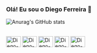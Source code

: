 ### Olá! Eu sou o Diego Ferreira 👋

![Anurag's GitHub stats](https://github-readme-stats.vercel.app/api?username=diegosilvaas&count_private=true&show_icons=true&theme=dark)





 
<div style="display: inline_block"><br>
<img align="center" alt="Diego-bootstrap" height="30" width="40" <img src="https://cdn.jsdelivr.net/gh/devicons/devicon/icons/php/php-plain.svg" /> 
<img align="center" alt="Diego-bootstrap" height="30" width="40" <img src="https://cdn.jsdelivr.net/gh/devicons/devicon/icons/javascript/javascript-plain.svg" />
<img align="center" alt="Diego-bootstrap" height="30" width="40" <img src="https://cdn.jsdelivr.net/gh/devicons/devicon/icons/bootstrap/bootstrap-original.svg"/>
<img align="center" alt="Diego-bootstrap" height="30" width="40" <img src="https://cdn.jsdelivr.net/gh/devicons/devicon/icons/mysql/mysql-original-wordmark.svg" />
<img align="center" alt="Diego-bootstrap" height="30" width="40" 
            <img src="https://cdn.jsdelivr.net/gh/devicons/devicon/icons/vscode/vscode-original.svg" />
</div>
<!-- 
<!-- <div>
  <a href="mailto:diegosilvaf.dev@gmail.com"><img src="https://img.shields.io/badge/Gmail-D14836?style=for-the-badge&logo=gmail&logoColor=white"
</div>   
                                                  
                                                  
                                                  
                                               
Here are some ideas to get you started:

- 🔭 I’m currently working on ...
- 🌱 I’m currently learning ...
- 👯 I’m looking to collaborate on ...
- 🤔 I’m looking for help with ...
- 💬 Ask me about ...
- 📫 How to reach me: ...
- 😄 Pronouns: ...
- ⚡ Fun fact: ...
--> -->
 -->
